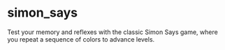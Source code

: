 # simon_says
Test your memory and reflexes with the classic Simon Says game, where you repeat a sequence of colors to advance levels.

